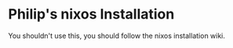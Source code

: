 # Philip's nixos Installation
You shouldn't use this, you should follow the nixos installation wiki.
